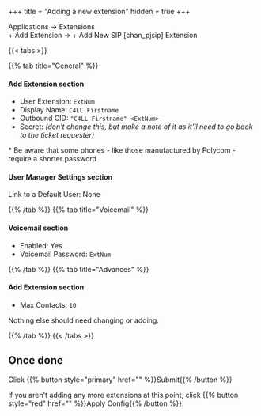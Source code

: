 +++
title = "Adding a new extension"
hidden = true
+++

Applications -> Extensions  
\+ Add Extension -> + Add New SIP \[chan_pjsip] Extension

{{< tabs >}}

{{% tab title="General" %}}

#### Add Extension section

* User Extension: `ExtNum`
* Display Name: `C4LL Firstname`
* Outbound CID: `"C4LL Firstname" <ExtNum>`
* Secret: *(don't change this, but make a note of it as it'll need to go back to the ticket requester)*

\* Be aware that some phones - like those manufactured by Polycom - require a shorter password

#### User Manager Settings section

Link to a Default User: None

{{% /tab %}}
{{% tab title="Voicemail" %}}

#### Voicemail section

* Enabled: Yes
* Voicemail Password: `ExtNum`

{{% /tab %}}
{{% tab title="Advances" %}}

#### Add Extension  section

* Max Contacts: `10`

Nothing else should need changing or adding.

{{% /tab %}}
{{< /tabs >}}

## Once done

Click {{% button style="primary" href="" %}}Submit{{% /button %}}

If you aren't adding any more extensions at this point, click {{% button style="red" href="" %}}Apply Config{{% /button %}}.
